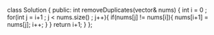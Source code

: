
class Solution {
public:
    int removeDuplicates(vector<int>& nums) {
        int i = 0 ; 
        for(int j = i+1 ; j < nums.size() ; j++){
            if(nums[j] != nums[i]){
                nums[i+1] = nums[j];
                i++;
            }
        }
        return i+1;
    }
};
